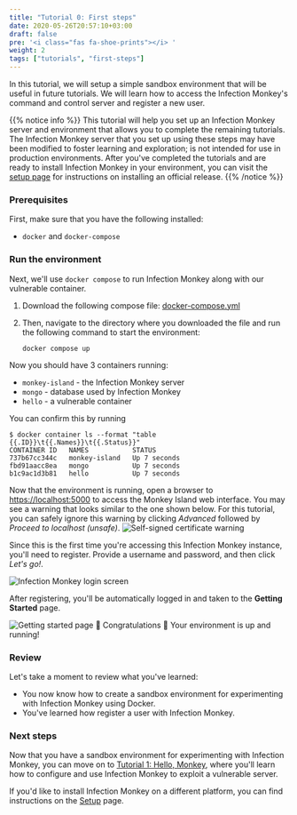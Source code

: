 ```yaml
---
title: "Tutorial 0: First steps"
date: 2020-05-26T20:57:10+03:00
draft: false
pre: '<i class="fas fa-shoe-prints"></i> '
weight: 2
tags: ["tutorials", "first-steps"]
---
```


In this tutorial, we will setup a simple sandbox environment that will be
useful in future tutorials. We will learn how to access the Infection Monkey's
command and control server and register a new user.

{{% notice info %}}
This tutorial will help you set up an Infection Monkey server and environment
that allows you to complete the remaining tutorials. The Infection Monkey
server that you set up using these steps may have been modified to foster
learning and exploration; is not intended for use in production environments.
After you've completed the tutorials and are ready to install Infection Monkey
in your environment, you can visit the [setup page](../setup/) for instructions
on installing an official release.
{{% /notice %}}

### Prerequisites
First, make sure that you have the following installed:
- `docker` and `docker-compose`

### Run the environment
Next, we'll use `docker compose` to run Infection Monkey along with our
vulnerable container.

1. Download the following compose file:
   [docker-compose.yml](docker/docker-compose.yaml)

2. Then, navigate to the directory where you downloaded the file and run the
   following command to start the environment:

   ```
   docker compose up
   ```

Now you should have 3 containers running:
- `monkey-island` - the Infection Monkey server
- `mongo` - database used by Infection Monkey
- `hello` - a vulnerable container

You can confirm this by running
```
$ docker container ls --format "table {{.ID}}\t{{.Names}}\t{{.Status}}"
CONTAINER ID   NAMES           STATUS
737b67cc344c   monkey-island   Up 7 seconds
fbd91aacc8ea   mongo           Up 7 seconds
b1c9ac1d3b81   hello           Up 7 seconds
```

Now that the environment is running, open a browser to
[https://localhost:5000](https://localhost:5000) to access the Monkey Island
web interface. You may see a warning that looks similar to the one shown below.
For this tutorial, you can safely ignore this warning by clicking _Advanced_
followed by _Proceed to localhost (unsafe)_. ![Self-signed certificate
warning](../../images/tutorials/first-steps/010-certificate.jpg)

Since this is the first time you're accessing this Infection
Monkey instance, you'll need to register. Provide a username and password, and
then click _Let's go!_.

![Infection Monkey login
screen](../../images/tutorials/first-steps/020-registration-page.jpg)

After registering, you'll be automatically logged in and taken to the **Getting
Started** page.

![Getting started
page](../../images/tutorials/first-steps/030-getting-started-page.jpg)
🎉 Congratulations 🎉 Your environment is up and running!

### Review
Let's take a moment to review what you've learned:
- You now know how to create a sandbox environment for experimenting with
  Infection Monkey using Docker.
- You've learned how register a user with Infection Monkey.


### Next steps
Now that you have a sandbox environment for experimenting with Infection
Monkey, you can move on to [Tutorial 1: Hello, Monkey](../hello-monkey), where
you'll learn how to configure and use Infection Monkey to exploit a vulnerable
server.

If you'd like to install Infection Monkey on a different platform, you can find
instructions on the [Setup](../../setup) page.
